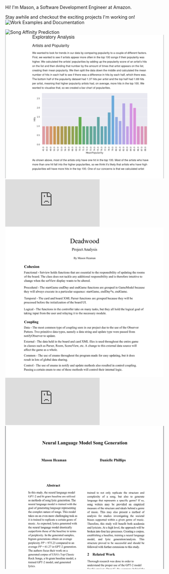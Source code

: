 Hi! I'm Mason, a Software Development Engineer at Amazon.

Stay awhile and checkout the exciting projects I'm working on!   
![Work Examples and Documentation](https://github.com/mcheaman/mc_docs)  


![Song Affinity Prediction](https://github.com/mcheaman/mc_docs/blob/main/SongAffinity) 
![alt text](https://github.com/mcheaman/mc_docs/blob/main/SongAffinity/SongAffinityTeaser.png?raw=true)  
![OOP Board Game Report](https://github.com/mcheaman/mc_docs/blob/main/DeadwoodReport.pdf)  
![alt text](https://github.com/mcheaman/mc_docs/blob/main/DeadwoodTeaser.png?raw=true)  
![NLP Song Generator](https://github.com/mcheaman/mc_docs/blob/main/NeuralSongs.pdf)  
![alt text](https://github.com/mcheaman/mc_docs/blob/main/NeuralSongsTeaser.png?raw=true)  

